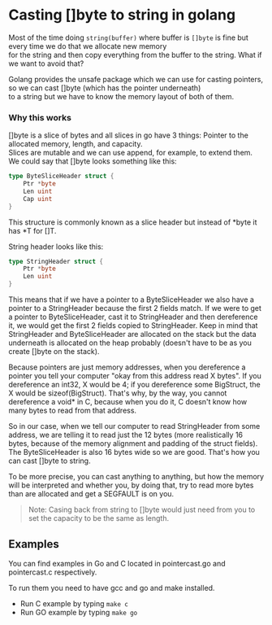 # Casting []byte to string in golang

Most of the time doing `string(buffer)` where buffer is `[]byte` is fine but every time we do that we allocate new memory  
for the string and then copy everything from the buffer to the string. What if we want to avoid that?

Golang provides the unsafe package which we can use for casting pointers, so we can cast []byte (which has the pointer underneath)  
to a string but we have to know the memory layout of both of them.

### Why this works

[]byte is a slice of bytes and all slices in go have 3 things: Pointer to the allocated memory, length, and capacity.  
Slices are mutable and we can use append, for example, to extend them. We could say that []byte looks something like this:

```go
type ByteSliceHeader struct {
    Ptr *byte
    Len uint
    Cap uint
}
```

This structure is commonly known as a slice header but instead of *byte it has *T for []T.

String header looks like this:

```go
type StringHeader struct {
    Ptr *byte
    Len uint
}
```

This means that if we have a pointer to a ByteSliceHeader we also have a pointer to a StringHeader because the first 2 fields match.
If we were to get a pointer to ByteSliceHeader, cast it to StringHeader and then dereference it, we would get the first 2 fields
copied to StringHeader. Keep in mind that StringHeader and ByteSliceHeader are allocated on the stack but the data underneath is
allocated on the heap probably (doesn't have to be as you create []byte on the stack).

Because pointers are just memory addresses, when you dereference a pointer you tell your computer "okay from this address read X bytes".
If you dereference an int32, X would be 4; if you dereference some BigStruct, the X would be sizeof(BigStruct).
That's why, by the way, you cannot dereference a void* in C, because when you do it, C doesn't know how many bytes to read from that address.

So in our case, when we tell our computer to read StringHeader from some address,
we are telling it to read just the 12 bytes (more realistically 16 bytes, because of the memory alignment and padding of the struct fields).
The ByteSliceHeader is also 16 bytes wide so we are good. That's how you can cast []byte to string.

To be more precise, you can cast anything to anything, but how the memory will be interpreted and whether you,
by doing that, try to read more bytes than are allocated and get a SEGFAULT is on you.

> Note: Casing back from string to []byte would just need from you to set the capacity to be the same as length.

## Examples

You can find examples in Go and C located in pointercast.go and pointercast.c respectively.

To run them you need to have gcc and go and make installed. 

- Run C example by typing `make c`
- Run GO example by typing `make go`
